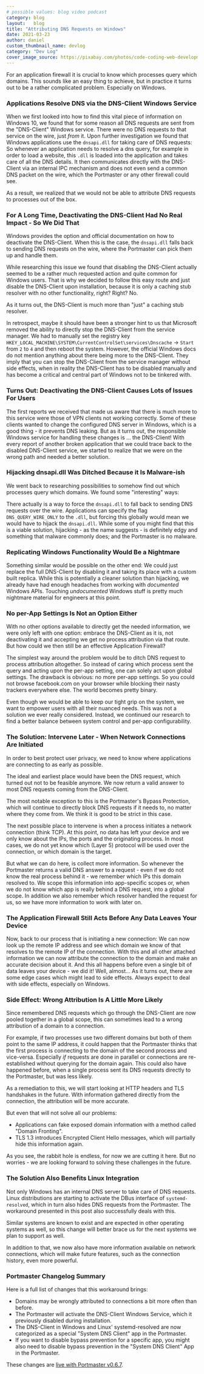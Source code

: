 ```yaml
---
# possible values: blog video podcast
category: blog
layout:   blog
title: "Attributing DNS Requests on Windows"
date: 2021-03-23
author: daniel
custom_thumbnail_name: devlog
category: "Dev Log"
cover_image_source: https://pixabay.com/photos/code-coding-web-development-944499/
---
```


For an application firewall it is crucial to know which processes query which domains.
This sounds like an easy thing to achieve, but in practice it turns out to be a rather complicated problem. Especially on Windows.

### Applications Resolve DNS via the DNS-Client Windows Service

When we first looked into how to find this vital piece of information on Windows 10, we found that for some reason all DNS requests are sent from the "DNS-Client" Windows service.
There were no DNS requests _to_ that service on the wire, just _from_ it. Upon further investigation we found that Windows applications use the `dnsapi.dll` for taking care of DNS requests:
So whenever an application needs to resolve a dns query, for example in order to load a website, this `.dll` is loaded into the application and takes care of all the DNS details.
It then communicates directly with the DNS-Client via an internal IPC mechanism and does not even send a common DNS packet on the wire, which the Portmaster or any other firewall could see.

<!-- V2: add image: App(dnsapi.dll) >>> Windows(DNS-Client) -->

As a result, we realized that we would not be able to attribute DNS requests to processes out of the box.

### For A Long Time, Deactivating the DNS-Client Had No Real Impact - So We Did That

Windows provides the option and official documentation on how to deactivate the DNS-Client.
When this is the case, the `dnsapi.dll` falls back to sending DNS requests on the wire, where the Portmaster can pick them up and handle them.

<!-- V2: add image: App(dnsapi.dll) >>> Portmaster -->

While researching this issue we found that disabling the DNS-Client actually seemed to be a rather much requested action and quite common for Windows users. That is why we decided to follow this easy route and just disable the DNS-Client upon installation, because it is only a caching stub resolver with no other functionality, right? Right? No.

As it turns out, the DNS-Client is much more than "just" a caching stub resolver.

In retrospect, maybe it should have been a stronger hint to us that Microsoft removed the ability to directly stop the DNS-Client from the service manager. We had to manually set the registry key `HKEY_LOCAL_MACHINE\SYSTEM\CurrentControlSet\services\Dnscache` -> `Start` from `2` to `4` and then reboot the system.
However, the official Windows docs do not mention anything about there being more to the DNS-Client. They imply that you can stop the DNS-Client from the service manager without side effects, when in reality the DNS-Client has to be disabled manually and has become a critical and central part of Windows not to be tinkered with.

### Turns Out: Deactivating the DNS-Client Causes Lots of Issues For Users

The first reports we received that made us aware that there is much more to this service were those of VPN clients not working correctly.
Some of these clients wanted to change the configured DNS server in Windows, which is a good thing - it prevents DNS leaking. But as it turns out, the responsible Windows service for handling these changes is ... the DNS-Client!
With every report of another broken application that we could trace back to the disabled DNS-Client service, we started to realize that we were on the wrong path and needed a better solution.

### Hijacking dnsapi.dll Was Ditched Because it Is Malware-ish

We went back to researching possibilities to somehow find out which processes query which domains. We found some "interesting" ways:

There actually is a way to force the `dnsapi.dll` to fall back to sending DNS requests over the wire. Applications can specify the flag `DNS_QUERY_WIRE_ONLY` to the `.dll`, but forcing this globally would mean we would have to hijack the `dnsapi.dll`.
While some of you might find that this is a viable solution, hijacking - as the name suggests - is definitely edgy and something that malware commonly does; and the Portmaster is no malware.

### Replicating Windows Functionality Would Be a Nightmare

Something similar would be possible on the other end: We could just replace the full DNS-Client by disabling it and taking its place with a custom built replica.
While this is potentially a cleaner solution than hijacking, we already have had enough headaches from working with _documented_ Windows APIs. Touching _undocumented_ Windows stuff is pretty much nightmare material for engineers at this point.

### No per-App Settings Is Not an Option Either

With no other options available to directly get the needed information, we were only left with one option: embrace the DNS-Client as it is, not deactivating it and accepting we get no process attribution via that route. But how could we then still be an effective Application Firewall?

The simplest way around the problem would be to ditch DNS request to process attribution altogether. So instead of caring which process sent the query and acting upon the per-app setting, one can solely act upon global settings. The drawback is obvious: no more per-app settings. So you could not browse facebook.com on your browser while blocking their nasty trackers everywhere else. The world becomes pretty binary.

Even though we would be able to keep our tight grip on the system, we want to empower users with all their nuanced needs. This was not a solution we ever really considered. Instead, we continued our research to find a better balance between system control and per-app configurability.

### The Solution: Intervene Later - When Network Connections Are Initiated

In order to best protect user privacy, we need to know where applications are connecting to as early as possible.

The ideal and earliest place would have been the DNS request, which turned out not to be feasible anymore. We now return a valid answer to most DNS requests coming from the DNS-Client.

The most notable exception to this is the Portmaster's Bypass Protection, which will continue to directly block DNS requests if it needs to, no matter where they come from. We think it is good to be strict in this case.

The next possible place to intervene is when a process initiates a network connection (think TCP).
At this point, no data has left your device and we only know about the IPs, the ports and the originating process. In most cases, we do not yet know which (Layer 5) protocol will be used over the connection, or which domain is the target.

But what we can do here, is collect more information. So whenever the Portmaster returns a valid DNS answer to a request - even if we do not know the real process behind it - we remember which IPs this domain resolved to.
We scope this information into app-specific scopes or, when we do not know which app is really behind a DNS request, into a global scope.
In addition we also remember which resolver handled the request for us, so we have more information to work with later on.

### The Application Firewall Still Acts Before Any Data Leaves Your Device

Now, back to our process that is initiating a new connection:
We can now look up the remote IP address and see which domain we know of that resolves to the remote IP of the connection.
With this and all other attached information we can now attribute the connection to the domain and make an accurate decision about it.
And this all happens before even a single bit of data leaves your device - we did it! Well, almost... As it turns out, there are some edge cases which might lead to side effects. Always expect to deal with side effects, especially on Windows.

<!-- V2: add image: App(dnsapi.dll) >>> Windows(DNS-Client) >>> Portmaster // App:Connection >>> Attribution >>> Decision -->

### Side Effect: Wrong Attribution Is A Little More Likely

Since remembered DNS requests which go through the DNS-Client are now pooled together in a global scope, this can sometimes lead to a wrong attribution of a domain to a connection.

For example, if two processes use two different domains but both of them point to the same IP address, it could happen that the Portmaster thinks that the first process is connecting to the domain of the second process and vice-versa. Especially _if_ requests are done in parallel or connections are re-established without querying for the domain again.
This could also have happened before, when a single process sent its DNS requests directly to the Portmaster, but was less likely.

As a remediation to this, we will start looking at HTTP headers and TLS handshakes in the future. With information gathered directly from the connection, the attribution will be more accurate.

But even that will not solve all our problems:
- Applications can fake exposed domain information with a method called "Domain Fronting".
- TLS 1.3 introduces Encrypted Client Hello messages, which will partially hide this information again.

As you see, the rabbit hole is endless, for now we are cutting it here. But no worries - we are looking forward to solving these challenges in the future.

### The Solution Also Benefits Linux Integration

Not only Windows has an internal DNS server to take care of DNS requests. Linux distributions are starting to activate the DBus interface of `systemd-resolved`, which in turn also hides DNS requests from the Portmaster. The workaround presented in this post also successfully deals with this.

Similar systems are known to exist and are expected in other operating systems as well, so this change will better brace us for the next systems we plan to support as well.

In addition to that, we now also have more information available on network connections, which will make future features, such as the connection history, even more powerful.

### Portmaster Changelog Summary

Here is a full list of changes that this workaround brings:
- Domains may be wrongly attributed to connections a bit more often than before.
- The Portmaster will activate the DNS-Client Windows Service, which it previously disabled during installation.
- The DNS-Client in Windows and Linux' systemd-resolved are now categorized as a special "System DNS Client" app in the Portmaster.
- If you want to disable bypass prevention for a specific app, you might also need to disable bypass prevention in the "System DNS Client" App in the Portmaster.

These changes are [live with Portmaster v0.6.7](https://github.com/safing/portmaster/releases/tag/v0.6.7).
